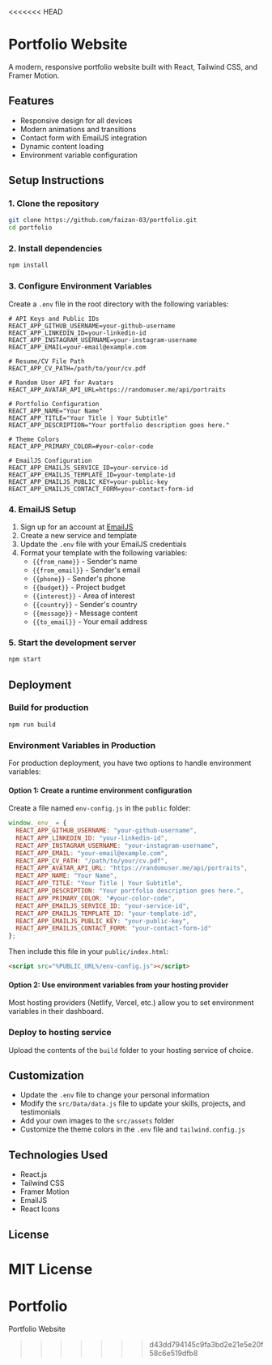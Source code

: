 <<<<<<< HEAD
# Portfolio Website

A modern, responsive portfolio website built with React, Tailwind CSS, and Framer Motion.

## Features

- Responsive design for all devices
- Modern animations and transitions
- Contact form with EmailJS integration
- Dynamic content loading
- Environment variable configuration

## Setup Instructions

### 1. Clone the repository

```bash
git clone https://github.com/faizan-03/portfolio.git
cd portfolio
```

### 2. Install dependencies

```bash
npm install
```

### 3. Configure Environment Variables

Create a `.env` file in the root directory with the following variables:

```
# API Keys and Public IDs
REACT_APP_GITHUB_USERNAME=your-github-username
REACT_APP_LINKEDIN_ID=your-linkedin-id
REACT_APP_INSTAGRAM_USERNAME=your-instagram-username
REACT_APP_EMAIL=your-email@example.com

# Resume/CV File Path
REACT_APP_CV_PATH=/path/to/your/cv.pdf

# Random User API for Avatars
REACT_APP_AVATAR_API_URL=https://randomuser.me/api/portraits

# Portfolio Configuration
REACT_APP_NAME="Your Name"
REACT_APP_TITLE="Your Title | Your Subtitle"
REACT_APP_DESCRIPTION="Your portfolio description goes here."

# Theme Colors
REACT_APP_PRIMARY_COLOR=#your-color-code

# EmailJS Configuration
REACT_APP_EMAILJS_SERVICE_ID=your-service-id
REACT_APP_EMAILJS_TEMPLATE_ID=your-template-id
REACT_APP_EMAILJS_PUBLIC_KEY=your-public-key
REACT_APP_EMAILJS_CONTACT_FORM=your-contact-form-id
```

### 4. EmailJS Setup

1. Sign up for an account at [EmailJS](https://www.emailjs.com/)
2. Create a new service and template
3. Update the `.env` file with your EmailJS credentials
4. Format your template with the following variables:
   - `{{from_name}}` - Sender's name
   - `{{from_email}}` - Sender's email
   - `{{phone}}` - Sender's phone
   - `{{budget}}` - Project budget
   - `{{interest}}` - Area of interest
   - `{{country}}` - Sender's country
   - `{{message}}` - Message content
   - `{{to_email}}` - Your email address

### 5. Start the development server

```bash
npm start
```

## Deployment

### Build for production

```bash
npm run build
```

### Environment Variables in Production

For production deployment, you have two options to handle environment variables:

#### Option 1: Create a runtime environment configuration

Create a file named `env-config.js` in the `public` folder:

```javascript
window._env_ = {
  REACT_APP_GITHUB_USERNAME: "your-github-username",
  REACT_APP_LINKEDIN_ID: "your-linkedin-id",
  REACT_APP_INSTAGRAM_USERNAME: "your-instagram-username",
  REACT_APP_EMAIL: "your-email@example.com",
  REACT_APP_CV_PATH: "/path/to/your/cv.pdf",
  REACT_APP_AVATAR_API_URL: "https://randomuser.me/api/portraits",
  REACT_APP_NAME: "Your Name",
  REACT_APP_TITLE: "Your Title | Your Subtitle",
  REACT_APP_DESCRIPTION: "Your portfolio description goes here.",
  REACT_APP_PRIMARY_COLOR: "#your-color-code",
  REACT_APP_EMAILJS_SERVICE_ID: "your-service-id",
  REACT_APP_EMAILJS_TEMPLATE_ID: "your-template-id",
  REACT_APP_EMAILJS_PUBLIC_KEY: "your-public-key",
  REACT_APP_EMAILJS_CONTACT_FORM: "your-contact-form-id"
};
```

Then include this file in your `public/index.html`:

```html
<script src="%PUBLIC_URL%/env-config.js"></script>
```

#### Option 2: Use environment variables from your hosting provider

Most hosting providers (Netlify, Vercel, etc.) allow you to set environment variables in their dashboard.

### Deploy to hosting service

Upload the contents of the `build` folder to your hosting service of choice.

## Customization

- Update the `.env` file to change your personal information
- Modify the `src/Data/data.js` file to update your skills, projects, and testimonials
- Add your own images to the `src/assets` folder
- Customize the theme colors in the `.env` file and `tailwind.config.js`

## Technologies Used

- React.js
- Tailwind CSS
- Framer Motion
- EmailJS
- React Icons

## License

MIT License
=======
# Portfolio
Portfolio Website
>>>>>>> d43dd794145c9fa3bd2e21e5e20f58c6e519dfb8
